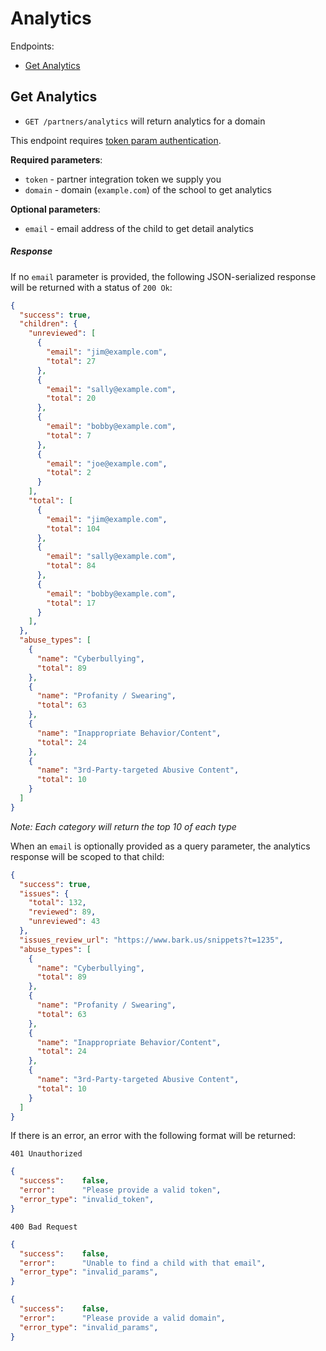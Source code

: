 Analytics
=======

Endpoints:

- [Get Analytics](#get-analytics)

Get Analytics
------

* `GET /partners/analytics` will return analytics for a domain

This endpoint requires [token param authentication](https://github.com/Bark-us/partner-integration-docs#token-param-authentication).

**Required parameters**:

* `token` - partner integration token we supply you
* `domain` - domain (`example.com`) of the school to get analytics

**Optional parameters**:

* `email` - email address of the child to get detail analytics

##### Response

If no `email` parameter is provided, the following JSON-serialized response will be
returned with a status of `200 Ok`:

```json
{
  "success": true,
  "children": {
    "unreviewed": [
      {
        "email": "jim@example.com",
        "total": 27
      },
      {
        "email": "sally@example.com",
        "total": 20
      },
      {
        "email": "bobby@example.com",
        "total": 7
      },
      {
        "email": "joe@example.com",
        "total": 2
      }
    ],
    "total": [
      {
        "email": "jim@example.com",
        "total": 104
      },
      {
        "email": "sally@example.com",
        "total": 84
      },
      {
        "email": "bobby@example.com",
        "total": 17
      }
    ],
  },
  "abuse_types": [
    {
      "name": "Cyberbullying",
      "total": 89
    },
    {
      "name": "Profanity / Swearing",
      "total": 63
    },
    {
      "name": "Inappropriate Behavior/Content",
      "total": 24
    },
    {
      "name": "3rd-Party-targeted Abusive Content",
      "total": 10
    }
  ]
}
```

_Note: Each category will return the top 10 of each type_

When an `email` is optionally provided as a query parameter, the analytics
response will be scoped to that child:

```json
{
  "success": true,
  "issues": {
    "total": 132,
    "reviewed": 89,
    "unreviewed": 43
  },
  "issues_review_url": "https://www.bark.us/snippets?t=1235",
  "abuse_types": [
    {
      "name": "Cyberbullying",
      "total": 89
    },
    {
      "name": "Profanity / Swearing",
      "total": 63
    },
    {
      "name": "Inappropriate Behavior/Content",
      "total": 24
    },
    {
      "name": "3rd-Party-targeted Abusive Content",
      "total": 10
    }
  ]
}
```

If there is an error, an error with the following format will be returned:

`401 Unauthorized`

```json
{
  "success":    false,
  "error":      "Please provide a valid token",
  "error_type": "invalid_token",
}
```

`400 Bad Request`

```json
{
  "success":    false,
  "error":      "Unable to find a child with that email",
  "error_type": "invalid_params",
}
```

```json
{
  "success":    false,
  "error":      "Please provide a valid domain",
  "error_type": "invalid_params",
}
```
